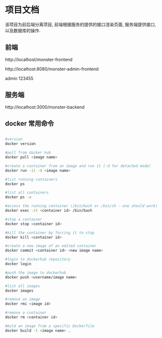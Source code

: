 # 项目文档

该项目为前后端分离项目, 前端根据服务的提供的接口渲染页面, 服务端提供接口, 以及数据库的操作.

## 前端

http://localhost/monster-frontend


http://localhost:8080/monster-admin-frontend

admin  123455




## 服务端


http://localhost:3000/monster-backend

## docker 常用命令 

```bash

#version
docker version

#pull from docker hub
docker pull <image name>

#create a container from an image and run it (-d for detached mode)
docker run -it -d <image name>

#list running containers
docker ps

#list all containers
docker ps -a

#access the running container (/bin/bash or /bin/sh --one should work)
docker exec -it <container id> /bin/bash

#stop a container
docker stop <container id>

#kill the container by forcing it to stop
docker kill <container id>

#create a new image of an edited container
docker commit <container id> <new image name>

#login to dockerhub repository
docker login

#push the image to dockerhub
docker push <username/image name>

#list all images
docker images

#remove an image
docker rmi <image id>

#remove a container
docker rm <container id>

#buld an image from a specific Dockerfile
docker build -t <image name> .


```